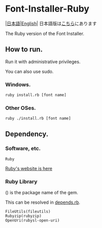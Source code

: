 # Font-Installer-Ruby

|[日本語](./README-ja.md)|[English](./README.md)|
日本語版は[こちら](./README-ja.md)にあります

The Ruby version of the Font Installer.

## How to run.
Run it with administrative privileges.

You can also use sudo.

### Windows.
```cmd
ruby install.rb [font name]
```

### Other OSes.
```sh
ruby ./install.rb [font name]
````

## Dependency.

### Software, etc.
```
Ruby
```

[Ruby's website is here](https://www.ruby-lang.org/)

### Ruby Library
() is the package name of the gem.

This can be resolved in [depends.rb](./depends.rb).
```
FileUtils(fileutils)
Rubyzip(rubyzip)
OpenUri(rubysl-open-uri)
```
